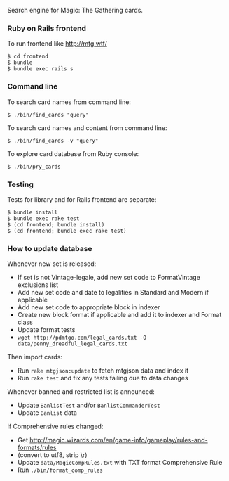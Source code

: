 Search engine for Magic: The Gathering cards.

### Ruby on Rails frontend

To run frontend like http://mtg.wtf/

    $ cd frontend
    $ bundle
    $ bundle exec rails s

### Command line

To search card names from command line:

    $ ./bin/find_cards "query"

To search card names and content from command line:

    $ ./bin/find_cards -v "query"

To explore card database from Ruby console:

    $ ./bin/pry_cards

### Testing

Tests for library and for Rails frontend are separate:

    $ bundle install
    $ bundle exec rake test
    $ (cd frontend; bundle install)
    $ (cd frontend; bundle exec rake test)

### How to update database

Whenever new set is released:

* If set is not Vintage-legale, add new set code to FormatVintage exclusions list
* Add new set code and date to legalities in Standard and Modern if applicable
* Add new set code to appropriate block in indexer
* Create new block format if applicable and add it to indexer and Format class
* Update format tests
* `wget http://pdmtgo.com/legal_cards.txt -O data/penny_dreadful_legal_cards.txt`

Then import cards:

* Run `rake mtgjson:update` to fetch mtgjson data and index it
* Run `rake test` and fix any tests failing due to data changes

Whenever banned and restricted list is announced:

* Update `BanlistTest` and/or `BanlistCommanderTest`
* Update `Banlist` data

If Comprehensive rules changed:

* Get http://magic.wizards.com/en/game-info/gameplay/rules-and-formats/rules
* (convert to utf8, strip \r)
* Update `data/MagicCompRules.txt` with TXT format Comprehensive Rule
* Run `./bin/format_comp_rules`
